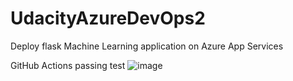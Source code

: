 # UdacityAzureDevOps2
Deploy flask Machine Learning application on Azure App Services


GitHub Actions passing test 
![image](https://github.com/talkdeepak/UdacityAzureDevOps2/assets/29501818/8267af35-e7ed-47c1-86d0-ccc5c019e8db)

